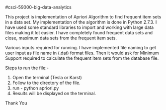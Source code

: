 #csci-59000-big-data-analytics

This project is implementation of Apriori Algorithm to find frequent item sets in a data set.
My implementation of the algorithm is done in Python 2.7.3. I have used some standard libraries to import and working with large data files making it lot easier. 
I have completely found frequent data sets and close, maximum data sets from the frequent item sets. 

Various inputs required for running.
I have implemented file naming to get user input as file name in (.dat) format files.
Then it would ask for Minimum Support required to calculate the frequent item sets from the database file.

Steps to run the file:-
1. Open the terminal (Tesla or Karst)
2. Follow to the directory of the file.
3. run - python apriori.py
4. Results will be displayed on the terminal.

Thank You